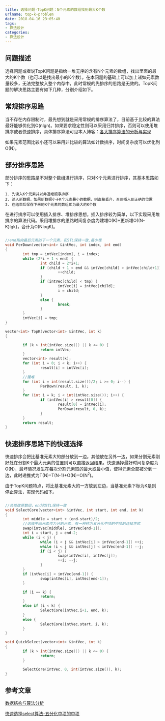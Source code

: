 ```yaml
---
title: 选择问题-TopK问题：N个元素的数组找到最大K个数
urlname: top-k-problem
date: 2018-04-16 23:05:40
tags:
- 算法设计
categories:
- 算法设计
---
```


## 问题描述

选择问题或者说TopK问题是指给一堆无序的含有N个元素的数组，找出里面的最大的K个数（也可以是找出最小的K个数）。在本问题的基础上可以加上诸如元素数量较多，无法完整放入整个内存中，此时常规的先排序的思路是无效的。TopK问题的解决思路主要有如下几种，分别介绍如下。

## 常规排序思路

当不存在内存限制时，最先想到就是采用常规的排序算法了，目前基于比较的算法最好能够优化到O(nlgn)。如果要求稳定性则可以采用归并排序，否则可以使用堆排序或者快速排序，具体排序算法可见本人博客：[各大排序算法的分析与实现](https://hsuloong.github.io/algorithms-design/sort-algorithm.html)

如果元素范围比较小还可以采用非比较的算法如计数排序，时间复杂度可以优化到O(N)。

## 部分排序思路

部分排序的思路是不对整个数组进行排序，只对K个元素进行排序，其基本思路如下：

    1. 先读入K个元素并以非递增顺序排序
    2. 读入新数据，如果新数据小于K个元素最小的数据，则直接丢弃，否则插入到正确的位置
    3. 在结束后保存下来的K个元素的数组即为最大的K个数

在进行排序可以使用插入排序、堆排序思想。插入排序较为简单，以下实现采用堆排序的算法代码。采用堆排序的思路时间复杂度为建堆O(K)+更新堆O((N-K)lgk)，合计为O(NlogK)。

```cpp

//end指向最后元素的下一个元素，和STL保持一致,最小堆
void PerDown(vector<int> &intVec, int index, int end)
{
        int tmp = intVec[index], i = index;
        while (2*i + 1 < end) {
                int child = 2*i+1;
                if (child + 1 < end && intVec[child] > intVec[child+1]) {
                        ++child;
                }
                if (intVec[child] < tmp) {
                        intVec[i] = intVec[child];
                        i = child;
                }
                else {
                        break;
                }
        }
        intVec[i] = tmp;
}

vector<int> TopK(vector<int> &intVec, int k)
{

        if (k > int(intVec.size()) || k <= 0) {
                return intVec;
        }
        vector<int> result(k);
        for (int i = 0; i < k; i++) {
                result[i] = intVec[i];
        }
        //建堆
        for (int i = int(result.size())/2; i >= 0; i--) {
                PerDown(result, i, k);
        }
        for (int i = k; i < int(intVec.size()); i++) {
                if (intVec[i] > result[0]) {
                        result[0] = intVec[i];
                        PerDown(result, 0, k);
                }
        }
        return result;
}
```

## 快速排序思路下的快速选择

快速排序会把比基准元素大的部分放到一边，其他放在另外一边，如果分割元素刚好处在分割K个最大元素的位置则可以直接返回结果。快速选择最好时间复杂度为O(N)，最坏情况发生在每次分割元素取的最大或最小值，使得元素全部被分到一边，此时递推式为T(N)=T(N-1)+O(N)=O(N<sup>2</sup>)。

由于TopK问题特点，将比基准元素大的一方放到左边，当基准元素下标为K是则停止算法，实现代码如下。

```cpp

//会修改原数组，end和STL保持一致
void SelectCore(vector<int> &intVec, int start, int end, int k)
{
        int middle = start + (end-start)/2; 
        //选择中间元素作为分割元素，有一种称为五分化中项的中项的选择方式
        swap(intVec[middle], intVec[end-1]);
        int i = start, j = end-2;
        while (i < j) {
                while (i < j && intVec[i] > intVec[end-1]) ++i;
                while (i < j && intVec[j] < intVec[end-1]) --j;
                if (i < j) {
                        swap(intVec[i], intVec[j]);
                        ++i; --j;
                }
        }
        if (intVec[i] < intVec[end-1]) {
                swap(intVec[i], intVec[end-1]);
        }

        if (i == k) {
                return;
        }
        else if (i < k) {
                SelectCore(intVec,i+1, end, k);
        }
        else {
                SelectCore(intVec,start, i, k);
        }
}

void QuickSelect(vector<int> &intVec, int k)
{
        if (k > int(intVec.size()) || k <= 0) {
                return;
        }

        SelectCore(intVec, 0, int(intVec.size()), k);
}
```

## 参考文章

[数据结构与算法分析](https://book.douban.com/subject/1139426/)

[快速选择select算法-五分化中项的中项](https://blog.csdn.net/hgqqtql/article/details/42157767)
